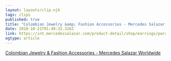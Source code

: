 ```yaml
---
layout: layouts/clip.njk 
tags: clips 
published: true 
title: "Colombian Jewelry &amp; Fashion Accessories - Mercedes Salazar Worldwide" 
date: 2018-10-21T01:49:32.326Z 
link: https://int.mercedessalazar.com/product-detail/shop/earrings/parakeet-from-santa-marta-34 
ogtype: article 
---
```

[ Colombian Jewelry &amp; Fashion Accessories - Mercedes Salazar Worldwide ]( https://int.mercedessalazar.com/product-detail/shop/earrings/parakeet-from-santa-marta-34 ) 
